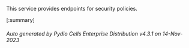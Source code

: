 






This service provides endpoints for security policies.

[:summary]

###### Auto generated by Pydio Cells Enterprise Distribution v4.3.1 on 14-Nov-2023
